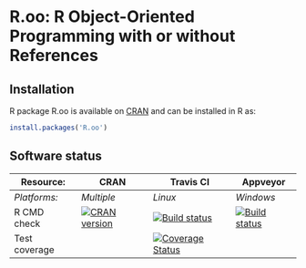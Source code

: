 # R.oo: R Object-Oriented Programming with or without References


## Installation
R package R.oo is available on [CRAN](http://cran.r-project.org/package=R.oo) and can be installed in R as:
```r
install.packages('R.oo')
```




## Software status

| Resource:     | CRAN        | Travis CI     | Appveyor         |
| ------------- | ------------------- | ------------- | ---------------- |
| _Platforms:_  | _Multiple_          | _Linux_       | _Windows_        |
| R CMD check   | <a href="http://cran.r-project.org/web/checks/check_results_R.oo.html"><img border="0" src="http://www.r-pkg.org/badges/version/R.oo" alt="CRAN version"></a> | <a href="https://travis-ci.org/HenrikBengtsson/R.oo"><img src="https://travis-ci.org/HenrikBengtsson/R.oo.svg" alt="Build status"></a> | <a href="https://ci.appveyor.com/project/HenrikBengtsson/r-oo"><img src="https://ci.appveyor.com/api/projects/status/github/HenrikBengtsson/R.oo?svg=true" alt="Build status"></a> |
| Test coverage |                     | <a href="https://coveralls.io/r/HenrikBengtsson/R.oo"><img src="https://coveralls.io/repos/HenrikBengtsson/R.oo/badge.svg?branch=develop" alt="Coverage Status"/></a>   |                  |
